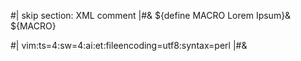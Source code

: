 #| skip section: XML comment |#&
${define MACRO Lorem Ipsum}&
${MACRO}
<!-- ${MACRO} -->
#|
vim:ts=4:sw=4:ai:et:fileencoding=utf8:syntax=perl
|#&

